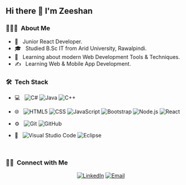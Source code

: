 <!--
**ZeeshanNasir16/ZeeshanNasir16** is a ✨ _special_ ✨ repository because its `README.md` (this file) appears on your GitHub profile.

Here are some ideas to get you started:

- 🔭 I’m currently working on ...
- 🌱 I’m currently learning ...
- 👯 I’m looking to collaborate on ...
- 🤔 I’m looking for help with ...
- 💬 Ask me about ...
- 📫 How to reach me: ...
- 😄 Pronouns: ...
- ⚡ Fun fact: ...
- ### Hi there 👋 I'm [Zeeshan Nasir](https://anandmainali.com.np)

<a href="https://github.com/ZeeshanNasir16">
  <img height="180em" src="https://github-readme-stats.vercel.app/api?username=AVS1508&theme=buefy&show_icons=true" />
  <img height="180em" src="https://github-readme-stats.vercel.app/api/top-langs/?username=AVS1508&theme=buefy&layout=compact" />
</a>

<br/>

- 🛢 &nbsp;
  ![MSSQL](https://img.shields.io/badge/-MySQL-333333?style=flat&logo=mysql)
  ![MongoDB](https://img.shields.io/badge/-MongoDB-333333?style=flat&logo=mongodb)
  
  - 🖥 &nbsp;
  ![Photoshop](https://img.shields.io/badge/-Photoshop-333333?style=flat&logo=adobe-photoshop)
-->

<h2>Hi there 👋 I'm Zeeshan</h2>


<h3> 👨🏻‍💻 &nbsp;About Me </h3>

- 🤔 &nbsp; Junior React Developer.
- 🎓 &nbsp; Studied B.Sc IT from Arid University, Rawalpindi.
- 🌱 &nbsp; Learning about modern Web Development Tools & Techniques.
- ✍️ &nbsp; Learning Web & Mobile App Development.

<h3> 🛠 &nbsp;Tech Stack</h3>

- 💻 &nbsp;
  ![C#](https://img.shields.io/badge/-CSharp-333333?style=flat&logo=c-sharp)
  ![Java](https://img.shields.io/badge/-Java-333333?style=flat&logo=Java&logoColor=007396)
  ![C++](https://img.shields.io/badge/-C++-333333?style=flat&logo=C%2B%2B&logoColor=00599C)
- 🌐 &nbsp;
  ![HTML5](https://img.shields.io/badge/-HTML5-333333?style=flat&logo=HTML5)
  ![CSS](https://img.shields.io/badge/-CSS-333333?style=flat&logo=CSS3&logoColor=1572B6)
  ![JavaScript](https://img.shields.io/badge/-JavaScript-333333?style=flat&logo=javascript)
  ![Bootstrap](https://img.shields.io/badge/-Bootstrap-333333?style=flat&logo=bootstrap&logoColor=563D7C)
  ![Node.js](https://img.shields.io/badge/-Node.js-333333?style=flat&logo=node.js)
  ![React](https://img.shields.io/badge/-React-333333?style=flat&logo=react)

- ⚙️ &nbsp;
  ![Git](https://img.shields.io/badge/-Git-333333?style=flat&logo=git)
  ![GitHub](https://img.shields.io/badge/-GitHub-333333?style=flat&logo=github)
- 🔧 &nbsp;
  ![Visual Studio Code](https://img.shields.io/badge/-Visual%20Studio%20Code-333333?style=flat&logo=visual-studio-code&logoColor=007ACC)
  ![Eclipse](https://img.shields.io/badge/-Eclipse-333333?style=flat&logo=eclipse-ide&logoColor=2C2255)

<br/>

<h3> 🤝🏻 &nbsp;Connect with Me </h3>

<p align="center">
<a href="https://www.linkedin.com/in/zeeshannasir16/"><img alt="LinkedIn" src="https://img.shields.io/badge/LinkedIn-Zeeshan%20Nasir-blue?style=flat-square&logo=linkedin"></a>
<a href="mailto:m.zeeshannasir5@gmail.com"><img alt="Email" src="https://img.shields.io/badge/Email-m.zeeshannasir5@gmail.com-blue?style=flat-square&logo=gmail"></a>
</p>
